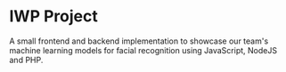 # IWP Project

A small frontend and backend implementation to showcase our team's machine learning models for facial recognition using JavaScript, NodeJS and PHP.
